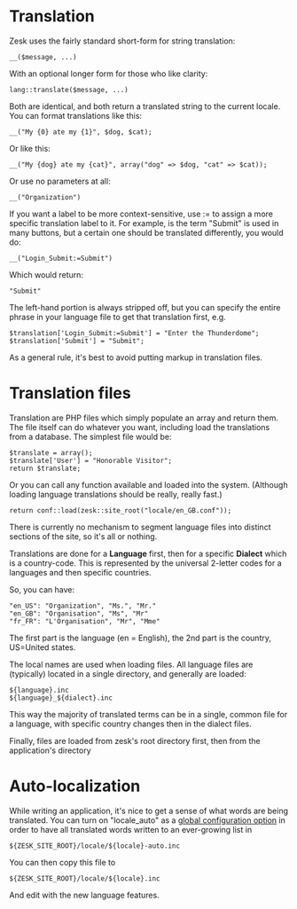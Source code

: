# Translation

Zesk uses the fairly standard short-form for string translation:

	__($message, ...)
	
With an optional longer form for those who like clarity:

    lang::translate($message, ...)
	
Both are identical, and both return a translated string to the current locale. You can format translations like this:

	__("My {0} ate my {1}", $dog, $cat);
	
Or like this:

	__("My {dog} ate my {cat}", array("dog" => $dog, "cat" => $cat));
	
Or use no parameters at all:

	__("Organization")
	
If you want a label to be more context-sensitive, use := to assign a more specific translation label to it. For example, is the term "Submit" is used in many buttons, but a certain one should be translated differently, you would do:

	__("Login_Submit:=Submit")

Which would return:

	"Submit"

The left-hand portion is always stripped off, but you can specify the entire phrase in your language file to get that translation first, e.g.

	$translation['Login_Submit:=Submit'] = "Enter the Thunderdome";
	$translation['Submit'] = "Submit";
	
As a general rule, it's best to avoid putting markup in translation files.

# Translation files

Translation are PHP files which simply populate an array and return them. The file itself can do whatever you want, including load the translations from a database. The simplest file would be:

	$translate = array();
	$translate['User'] = "Honorable Visitor";
	return $translate;
	
Or you can call any function available and loaded into the system. (Although loading language translations should be really, really fast.)

	return conf::load(zesk::site_root("locale/en_GB.conf"));

There is currently no mechanism to segment language files into distinct sections of the site, so it's all or nothing.

Translations are done for a **Language** first, then for a specific **Dialect** which is a country-code. This is represented by the universal 2-letter codes for a languages and then specific countries.

So, you can have:

	"en_US": "Organization", "Ms.", "Mr."
	"en_GB": "Organisation", "Ms", "Mr"
	"fr_FR": "L'Organisation", "Mr", "Mme"

The first part is the language (en = English), the 2nd part is the country, US=United states.

The local names are used when loading files. All language files are (typically) located in a single directory, and generally are loaded:

	${language}.inc
	${language}_${dialect}.inc

This way the majority of translated terms can be in a single, common file for a language, with specific country changes then in the dialect files.

Finally, files are loaded from zesk's root directory first, then from the application's directory
# Auto-localization

While writing an application, it's nice to get a sense of what words are being translated. You can turn on "locale_auto" as a [global configuration option](./globals.md) in order to have all translated words written to an ever-growing list in 

	${ZESK_SITE_ROOT}/locale/${locale}-auto.inc
	
You can then copy this file to

	${ZESK_SITE_ROOT}/locale/${locale}.inc
	
And edit with the new language features.
	
